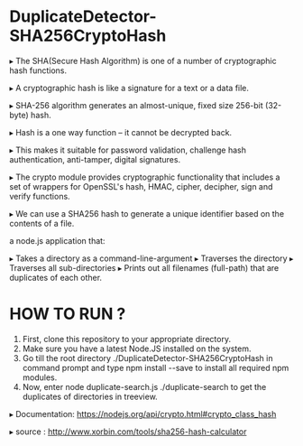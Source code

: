 # DuplicateDetector-SHA256CryptoHash

▸ The SHA(Secure Hash Algorithm) is one of a number of cryptographic hash functions.

▸ A cryptographic hash is like a signature for a text or a data file.

▸ SHA-256 algorithm generates an almost-unique, fixed size 256-bit (32-byte) hash.

▸ Hash is a one way function – it cannot be decrypted back.

▸ This makes it suitable for password validation, challenge hash authentication, anti-tamper, digital signatures.

▸ The crypto module provides cryptographic functionality that includes a set of wrappers for OpenSSL's hash, HMAC, cipher, decipher, sign   and verify functions.

▸ We can use a SHA256 hash to generate a unique identifier based on the contents of a file. 

  a node.js application that:
  
▸ Takes a directory as a command-line-argument
▸ Traverses the directory
▸ Traverses all sub-directories
▸ Prints out all filenames (full-path) that are duplicates of each other.

# HOW TO RUN ?
1) First, clone this repository to your appropriate directory.
2) Make sure you have a latest Node.JS installed on the system.
3) Go till the root directory ./DuplicateDetector-SHA256CryptoHash in command prompt and type npm install --save to install all required npm modules.
4) Now, enter  node duplicate-search.js ./duplicate-search to get the duplicates of directories in treeview.

▸ Documentation: https://nodejs.org/api/crypto.html#crypto_class_hash

▸ source :  http://www.xorbin.com/tools/sha256-hash-calculator


